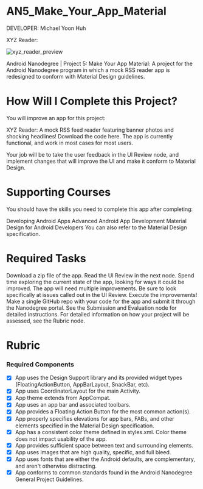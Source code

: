 AN5_Make_Your_App_Material
==========================

DEVELOPER: Michael Yoon Huh

XYZ Reader:

![xyz_reader_preview](https://cloud.githubusercontent.com/assets/1645482/14717771/d6f4a4bc-07a7-11e6-8036-21cbe77920e0.gif)

Android Nanodegree | Project 5: Make Your App Material: A project for the Android Nanodegree program in which a mock RSS reader app is redesigned to conform with Material Design guidelines. 

# How Will I Complete this Project?

You will improve an app for this project:

XYZ Reader: A mock RSS feed reader featuring banner photos and shocking headlines! Download the code here.
The app is currently functional, and work in most cases for most users.

Your job will be to take the user feedback in the UI Review node, and implement changes that will improve the UI and make it conform to Material Design.

# Supporting Courses

You should have the skills you need to complete this app after completing:

Developing Android Apps
Advanced Android App Development
Material Design for Android Developers
You can also refer to the Material Design specification.

# Required Tasks

Download a zip file of the app.
Read the UI Review in the next node.
Spend time exploring the current state of the app, looking for ways it could be improved. The app will need multiple improvements. Be sure to look specifically at issues called out in the UI Review.
Execute the improvements!
Make a single GitHub repo with your code for the app and submit it through the Nanodegree portal. See the Submission and Evaluation node for detailed instructions.
For detailed information on how your project will be assessed, see the Rubric node.

# Rubric

### Required Components

- [x] App uses the Design Support library and its provided widget types (FloatingActionButton, AppBarLayout, SnackBar, etc).
- [x] App uses CoordinatorLayout for the main Activity.
- [x] App theme extends from AppCompat.
- [x] App uses an app bar and associated toolbars.
- [x] App provides a Floating Action Button for the most common action(s).
- [x] App properly specifies elevations for app bars, FABs, and other elements specified in the Material Design specification.
- [x] App has a consistent color theme defined in styles.xml. Color theme does not impact usability of the app.
- [x] App provides sufficient space between text and surrounding elements.
- [x] App uses images that are high quality, specific, and full bleed.
- [x] App uses fonts that are either the Android defaults, are complementary, and aren't otherwise distracting.
- [x] App conforms to common standards found in the Android Nanodegree General Project Guidelines.